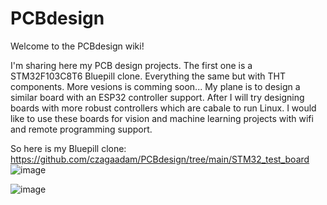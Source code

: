 # PCBdesign
Welcome to the PCBdesign wiki!

I'm sharing here my PCB design projects.
The first one is a STM32F103C8T6 Bluepill clone. Everything the same but with THT components.
More vesions is comming soon... My plane is to design a similar board with an ESP32 controller support.
After I will try designing boards with more robust controllers which are cabale to run Linux.
I would like to use these boards for vision and machine learning projects with wifi and remote programming support.

So here is my Bluepill clone:
https://github.com/czagaadam/PCBdesign/tree/main/STM32_test_board
![image](https://github.com/czagaadam/PCBdesign/assets/168843740/7f89c070-4dbc-472a-bf7c-9d7e10050b56)

![image](https://github.com/czagaadam/PCBdesign/assets/168843740/89a3dc87-76ab-43d2-817e-734c5d42b8dc)


